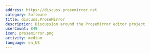 ```yaml
---
address: https://discuss.prosemirror.net
category: Software
title: discuss.ProseMirror
description: Discussion around the ProseMirror editor project
userCount: 849
icon: prosemirror.png
activity: medium
language: en_US
---
```

